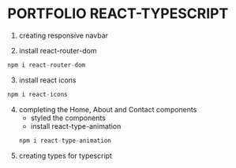 # PORTFOLIO REACT-TYPESCRIPT

1. creating responsive navbar

2. install react-router-dom

```js
npm i react-router-dom
```

3. install react icons

```js
npm i react-icons
```

4. completing the Home, About and Contact components
   - styled the components
   - install react-type-animation
   ```js
   npm i react-type-animation
   ```
5. creating types for typescript
